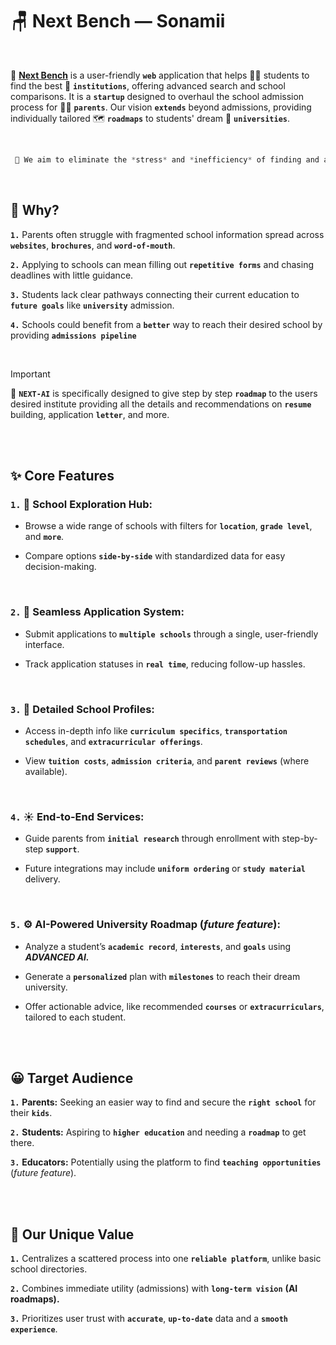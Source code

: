 # 🪑 Next Bench — Sonamii

<Br>

🌟 [**Next Bench**](https://next-bench-dev.vercel.app/) is a user-friendly **`web`** application that helps 🧑‍🎓 students to find the best 🏫 **`institutions`**, offering advanced search and school comparisons. It is a **`startup`** designed to overhaul the school admission process for 👩‍🦰 **`parents`**. Our vision **`extends`** beyond admissions, providing individually tailored 🗺️ **`roadmaps`** to students' dream 🍁 **`universities`**.

  <br>

  
```dart
 🙏 We aim to eliminate the *stress* and *inefficiency* of finding and applying to schools by offering a *unified platform*.
```

<br>

## 🤔 Why?
  **`1.`** Parents often struggle with fragmented school information spread across **`websites`**, **`brochures`**, and **`word-of-mouth`**.
     
  **`2.`** Applying to schools can mean filling out **`repetitive forms`** and chasing deadlines with little guidance.  
  
  **`3.`** Students lack clear pathways connecting their current education to **`future goals`** like **`university`** admission.  
  
  **`4.`** Schools could benefit from a **`better`** way to reach their desired school by providing **`admissions pipeline`**

<br>

  > [!IMPORTANT]
> 🍰 **`NEXT-AI`** is specifically designed to give step by step **`roadmap`** to the users desired institute providing all the details and recommendations on **`resume`** building, application **`letter`**, and more. 

<br>
<br>

## ✨ Core Features

  ### `1.` 🌌 School Exploration Hub:  
  
  - Browse a wide range of schools with filters for **`location`**, **`grade level`**, and **`more`**.
    
  - Compare options **`side-by-side`** with standardized data for easy decision-making.  
    
    <br>
    
  ### `2.` 📁 Seamless Application System: 
  
  - Submit applications to **`multiple schools`** through a single, user-friendly interface.
    
  - Track application statuses in **`real time`**, reducing follow-up hassles.  
    
    <br>
    
  ### `3.` 🚎 Detailed School Profiles:  
  
  - Access in-depth info like **`curriculum specifics`**, **`transportation schedules`**, and **`extracurricular offerings`**.
    
  - View **`tuition costs`**, **`admission criteria`**, and **`parent reviews`** (where available).  

    <br>
    
  ### `4.` ☀️ End-to-End Services:  
  
  - Guide parents from **`initial research`** through enrollment with step-by-step **`support`**.
    
  - Future integrations may include **`uniform ordering`** or **`study material`** delivery.  
    
    <br>
    
  ### `5.` ⚙️ AI-Powered University Roadmap (_future feature_):  
  
  - Analyze a student’s **`academic record`**, **`interests`**, and **`goals`** using ***ADVANCED AI.***
    
  - Generate a **`personalized`** plan with **`milestones`** to reach their dream university.  
  
  - Offer actionable advice, like recommended **`courses`** or **`extracurriculars`**, tailored to each student.

<br>
<br>

## 😀 Target Audience  

  **`1.`** **Parents:** Seeking an easier way to find and secure the **`right school`** for their **`kids`**.
  
  **`2.`** **Students:** Aspiring to **`higher education`** and needing a **`roadmap`** to get there.
  
  **`3.`** **Educators:** Potentially using the platform to find **`teaching opportunities`** (_future feature_).  

<br>
<br>

## 🔖 Our Unique Value

  **`1.`** Centralizes a scattered process into one **`reliable platform`**, unlike basic school directories.  
  
  **`2.`** Combines immediate utility (admissions) with **`long-term vision`** **(AI roadmaps).**  
  
  **`3.`** Prioritizes user trust with **`accurate`**, **`up-to-date`** data and a **`smooth experience`**.
